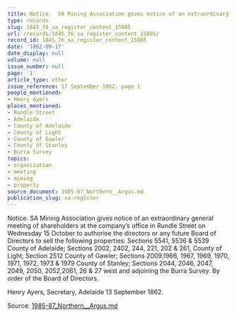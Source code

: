 ```yaml
---
title: Notice.  SA Mining Association gives notice of an extraordinary general meeting
type: records
slug: 1845_76_sa_register_content_15885
url: /records/1845_76_sa_register_content_15885/
record_id: 1845_76_sa_register_content_15885
date: '1862-09-17'
date_display: null
volume: null
issue_number: null
page: '1'
article_type: other
issue_reference: 17 September 1862, page 1
people_mentioned:
- Henry Ayers
places_mentioned:
- Rundle Street
- Adelaide
- County of Adelaide
- County of Light
- County of Gawler
- County of Stanley
- Burra Survey
topics:
- organization
- meeting
- mining
- property
source_document: 1985-87_Northern__Argus.md
publication_slug: sa-register
---
```


Notice.  SA Mining Association gives notice of an extraordinary general meeting of shareholders at the company’s office in Rundle Street on Wednesday 15 October to authorise the directors or any future Board of Directors to sell the following properties: Sections 5541, 5536 & 5539 County of Adelaide; Sections 2002, 2402, 244, 221, 202 & 261, County of Light; Section 2512 County of Gawler; Sections 2009,1966, 1967, 1969, 1970, 1971, 1972, 1973 & 1979 County of Stanley; Sections 2044, 2046, 2047, 2049, 2050, 2052,2061, 26 & 27 west and adjoining the Burra Survey.  By order of the Board of Directors.

Henry Ayers, Secretary, Adelaide 13 September 1862.

Source: [1985-87_Northern__Argus.md](/downloads/markdown/1985-87_Northern__Argus.md)
